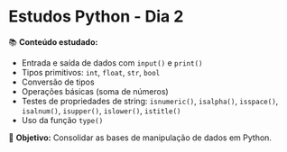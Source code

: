 # Estudos Python - Dia 2

📚 **Conteúdo estudado:**
- Entrada e saída de dados com `input()` e `print()`
- Tipos primitivos: `int`, `float`, `str`, `bool`
- Conversão de tipos
- Operações básicas (soma de números)
- Testes de propriedades de string: `isnumeric()`, `isalpha()`, `isspace()`, `isalnum()`, `isupper()`, `islower()`, `istitle()`
- Uso da função `type()`

🚀 **Objetivo:** Consolidar as bases de manipulação de dados em Python.

